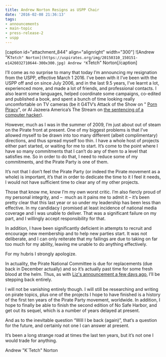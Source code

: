 ```yaml
---
title: Andrew Norton Resigns as USPP Chair
date: '2016-02-08 21:36:13'
tags:
- announcements
- main-topic
- press-release-2
- uspp
---
```


[caption id="attachment_844" align="alignright" width="300"]
![Andrew "K`Tetch" Norton](https://uspirates.org/img/20150310_150151-e1426032710644-300x300.jpg) Andrew "K`Tetch" Norton[/caption]

I’ll come as no surprise to many that today I’m announcing my resignation from the USPP, effective March 1 2016. I’ve been with it I’ve been with the USPP off and on since July 2006, and in the last 9.5 years, I’ve learnt a lot, experienced more, and made a lot of friends, and professional contacts. I also learnt some languages, helped coordinate some campaigns, co-edited and published a book, and spent a bunch of time looking really uncomfortable on TV cameras (be it G4TV’s Attack of the Show on "
[Porn Piracy](https://www.youtube.com/watch?v=yYWdPU4Ti9M)", or Al Jazeera America’s The Stream on 
[the sentencing of a computer hacker](http://america.aljazeera.com/watch/shows/the-stream/the-latest/2013/11/12/hacktivism.html)).

However, much as I was in the summer of 2009, I’m just about out of steam on the Pirate front at present. One of my biggest problems is that I’ve allowed myself to be drawn into too many different (albeit complimentary) directions, and thus spread myself too thin. I have a whole host of projects either part started, or waiting for me to start. It’s come to the point where I have so many commitments that I can’t do any of them to a level that satisfies me. So in order to do that, I need to reduce some of my commitments, and the Pirate Party is one of them.
<!--more-->

It’s not that I don’t feel the Pirate Party (or indeed the Pirate movement as a whole) is important, it’s that in order to dedicate the time to it I feel it needs, I would not have sufficient time to clear any of my other projects.

Those that know me, know I’m my own worst critic. I’m also fiercly proud of my personal integrity, and –  much as it pains me to admit it – it’s been pretty clear that this last year or so under my leadership has been less than effective. In my candidacy I promised at least incidence of national media coverage and I was unable to deliver. That was a significant failure on my part, and I willingly accept responsibility for that.

In addition, I have been significantly deficient in attempts to recruit and encourage new membership and to help new parties start. It was not deliberate, and I can only reiterate that my failings are due to taking on far too much for my ability, leaving me unable to do anything effectively.

For my hubris I strongly apologize.

In actuality, the Pirate National Committee is due for replacements (due back in December actually) and so it’s actually past time for some fresh blood at the helm. Thus, as with 
[Liz's announcement a few days ago](https://medium.com/@liz_kusanagi/recovering-and-the-future-f5c0fff8fd23#.hap4kwpdz), I’ll be stepping back entirely.

I will not be vanishing entirely though. I will still be researching and writing on pirate topics, plus one of the projects I hope to have finished is a history of the first ten years of the Pirate Party movement, worldwide. In addition, I hope to finally be able to finish the second edition of No Safe Harbor, and get out its sequel, which is a number of years delayed at present.

And as to the inevitable question “Will I be back (again)”, that’s a question for the future, and certainly not one I can answer at present.

It’s been a long strange road at times the last ten years, but it’s not one I would trade for anything.

Andrew "K`Tetch" Norton
